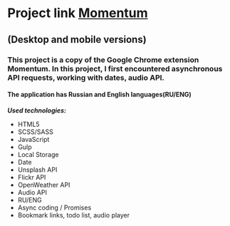 # Project link [Momentum](https://constantinetu-momentum.netlify.app/) 
## (Desktop and mobile versions)

### This project is a copy of the Google Chrome extension Momentum. In this project, I first encountered asynchronous API requests, working with dates, audio API.
#### The application has Russian and English languages(RU/ENG)

***Used technologies:***
- HTML5
- SCSS/SASS
- JavaScript 
- Gulp
- Local Storage
- Date
- Unsplash API
- Flickr API
- OpenWeather API
- Audio API
- RU/ENG
- Async coding / Promises
- Bookmark links, todo list, audio player
